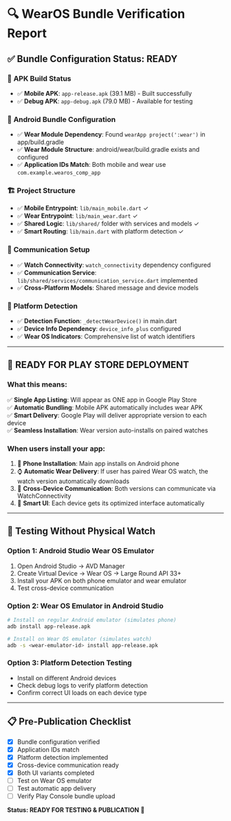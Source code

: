 # 🔍 WearOS Bundle Verification Report

## ✅ **Bundle Configuration Status: READY**

### 📱 **APK Build Status**
- ✅ **Mobile APK**: `app-release.apk` (39.1 MB) - Built successfully
- ✅ **Debug APK**: `app-debug.apk` (79.0 MB) - Available for testing

### 🔧 **Android Bundle Configuration**
- ✅ **Wear Module Dependency**: Found `wearApp project(':wear')` in app/build.gradle
- ✅ **Wear Module Structure**: android/wear/build.gradle exists and configured
- ✅ **Application IDs Match**: Both mobile and wear use `com.example.wearos_comp_app`

### 🏗️ **Project Structure**
- ✅ **Mobile Entrypoint**: `lib/main_mobile.dart` ✓
- ✅ **Wear Entrypoint**: `lib/main_wear.dart` ✓ 
- ✅ **Shared Logic**: `lib/shared/` folder with services and models ✓
- ✅ **Smart Routing**: `lib/main.dart` with platform detection ✓

### 📡 **Communication Setup**
- ✅ **Watch Connectivity**: `watch_connectivity` dependency configured
- ✅ **Communication Service**: `lib/shared/services/communication_service.dart` implemented
- ✅ **Cross-Platform Models**: Shared message and device models

### 🎯 **Platform Detection**
- ✅ **Detection Function**: `_detectWearDevice()` in main.dart
- ✅ **Device Info Dependency**: `device_info_plus` configured
- ✅ **Wear OS Indicators**: Comprehensive list of watch identifiers

---

## 🎉 **READY FOR PLAY STORE DEPLOYMENT**

### What this means:
✅ **Single App Listing**: Will appear as ONE app in Google Play Store  
✅ **Automatic Bundling**: Mobile APK automatically includes wear APK  
✅ **Smart Delivery**: Google Play will deliver appropriate version to each device  
✅ **Seamless Installation**: Wear version auto-installs on paired watches  

### When users install your app:
1. 📱 **Phone Installation**: Main app installs on Android phone
2. ⌚ **Automatic Wear Delivery**: If user has paired Wear OS watch, the watch version automatically downloads
3. 🔄 **Cross-Device Communication**: Both versions can communicate via WatchConnectivity
4. 🎯 **Smart UI**: Each device gets its optimized interface automatically

---

## 🧪 **Testing Without Physical Watch**

### Option 1: Android Studio Wear OS Emulator
1. Open Android Studio → AVD Manager
2. Create Virtual Device → Wear OS → Large Round API 33+
3. Install your APK on both phone emulator and wear emulator
4. Test cross-device communication

### Option 2: Wear OS Emulator in Android Studio
```bash
# Install on regular Android emulator (simulates phone)
adb install app-release.apk

# Install on Wear OS emulator (simulates watch)
adb -s <wear-emulator-id> install app-release.apk
```

### Option 3: Platform Detection Testing
- Install on different Android devices
- Check debug logs to verify platform detection
- Confirm correct UI loads on each device type

---

## 📋 **Pre-Publication Checklist**
- [x] Bundle configuration verified
- [x] Application IDs match
- [x] Platform detection implemented
- [x] Cross-device communication ready
- [x] Both UI variants completed
- [ ] Test on Wear OS emulator
- [ ] Test automatic app delivery
- [ ] Verify Play Console bundle upload

**Status: READY FOR TESTING & PUBLICATION** 🚀